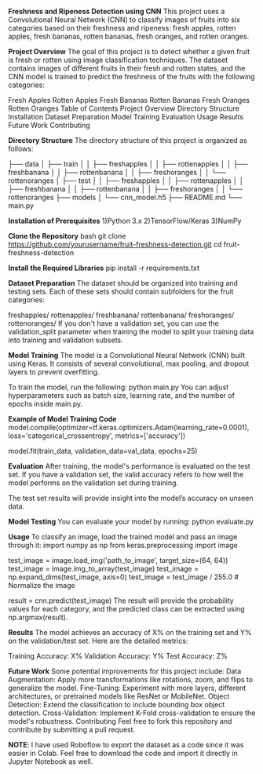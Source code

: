 **Freshness and Ripeness Detection using CNN**
This project uses a Convolutional Neural Network (CNN) to classify images of fruits into six categories based on their freshness and ripeness: fresh apples, rotten apples, fresh bananas, rotten bananas, fresh oranges, and rotten oranges.

**Project Overview**
The goal of this project is to detect whether a given fruit is fresh or rotten using image classification techniques. The dataset contains images of different fruits in their fresh and rotten states, and the CNN model is trained to predict the freshness of the fruits with the following categories:

Fresh Apples
Rotten Apples
Fresh Bananas
Rotten Bananas
Fresh Oranges
Rotten Oranges
Table of Contents
Project Overview
Directory Structure
Installation
Dataset Preparation
Model Training
Evaluation
Usage
Results
Future Work
Contributing

**Directory Structure**
The directory structure of this project is organized as follows:

├── data
│   ├── train
│   │   ├── freshapples
│   │   ├── rottenapples
│   │   ├── freshbanana
│   │   ├── rottenbanana
│   │   ├── freshoranges
│   │   └── rottenoranges
│   ├── test
│   │   ├── freshapples
│   │   ├── rottenapples
│   │   ├── freshbanana
│   │   ├── rottenbanana
│   │   ├── freshoranges
│   │   └── rottenoranges
├── models
│   └── cnn_model.h5
├── README.md
└── main.py

**Installation of Prerequisites**
1)Python 3.x
2)TensorFlow/Keras
3)NumPy

**Clone the Repository**
bash
git clone https://github.com/yourusername/fruit-freshness-detection.git
cd fruit-freshness-detection

**Install the Required Libraries**
pip install -r requirements.txt

**Dataset Preparation**
The dataset should be organized into training and testing sets. Each of these sets should contain subfolders for the fruit categories:

freshapples/
rottenapples/
freshbanana/
rottenbanana/
freshoranges/
rottenoranges/
If you don't have a validation set, you can use the validation_split parameter when training the model to split your training data into training and validation subsets.

**Model Training**
The model is a Convolutional Neural Network (CNN) built using Keras. It consists of several convolutional, max pooling, and dropout layers to prevent overfitting.

To train the model, run the following:
python main.py
You can adjust hyperparameters such as batch size, learning rate, and the number of epochs inside main.py.

**Example of Model Training Code**
model.compile(optimizer=tf.keras.optimizers.Adam(learning_rate=0.0001), 
              loss='categorical_crossentropy', 
              metrics=['accuracy'])

model.fit(train_data, validation_data=val_data, epochs=25)

**Evaluation**
After training, the model's performance is evaluated on the test set. If you have a validation set, the valid accuracy refers to how well the model performs on the validation set during training.

The test set results will provide insight into the model’s accuracy on unseen data.

**Model Testing**
You can evaluate your model by running:
python evaluate.py

**Usage**
To classify an image, load the trained model and pass an image through it:
import numpy as np
from keras.preprocessing import image

test_image = image.load_img('path_to_image', target_size=(64, 64))
test_image = image.img_to_array(test_image)
test_image = np.expand_dims(test_image, axis=0)
test_image = test_image / 255.0  # Normalize the image

result = cnn.predict(test_image)
The result will provide the probability values for each category, and the predicted class can be extracted using np.argmax(result).

**Results**
The model achieves an accuracy of X% on the training set and Y% on the validation/test set. Here are the detailed metrics:

Training Accuracy: X%
Validation Accuracy: Y%
Test Accuracy: Z%

**Future Work**
Some potential improvements for this project include:
Data Augmentation: Apply more transformations like rotations, zoom, and flips to generalize the model.
Fine-Tuning: Experiment with more layers, different architectures, or pretrained models like ResNet or MobileNet.
Object Detection: Extend the classification to include bounding box object detection.
Cross-Validation: Implement K-Fold cross-validation to ensure the model's robustness.
Contributing
Feel free to fork this repository and contribute by submitting a pull request.

**NOTE**: I have used Roboflow to export the dataset as a code since it was easier in Colab. Feel free to download the code and import it directly in Jupyter Notebook as well.
